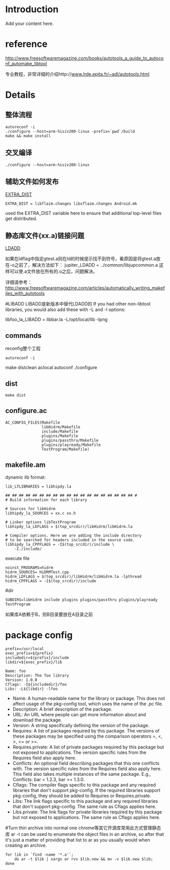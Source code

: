 # Introduction #

Add your content here.

# reference #
http://www.freesoftwaremagazine.com/books/autotools_a_guide_to_autoconf_automake_libtool

专业教程，非常详细的介绍http://www.lrde.epita.fr/~adl/autotools.html
# Details #
##  整体流程 ## 
```
autoreconf -i
./configure --host=arm-hisiv200-linux -prefix=`pwd`/build
make && make install 
```
##  交叉编译 ## 
```
./configure --host=arm-hisiv200-linux
```
##  辅助文件如何发布 ## 
[EXTRA\_DIST](EXTRA_DIST.md)
```
EXTRA_DIST = libflaim.changes libxflaim.changes Android.mk
```
used the EXTRA\_DIST variable here to ensure that additional top-level files get distributed.
##  静态库文件(xx.a)链接问题 ## 
[LDADD](LDADD.md)

如果在ldflag中指定gtest.a则在ld的时候提示找不到符号，看原因是将gtest.a放在-o之前了，解决方法如下：
jupiter\_LDADD = ../common/libjupcommon.a
这样可以使.a文件放在所有的.o之后，问题解决。

详细请参考：http://www.freesoftwaremagazine.com/articles/automatically_writing_makefiles_with_autotools

#LIBADD
LIBADD是新版本中替代LDADD的
If you had other non-libtool libraries, you would also add these with -L and -l options:

libfoo_la_LIBADD = libbar.la -L/opt/local/lib -lpng

##  commands ## 
reconfig整个工程
```
autoreconf -i
```
make distclean
aclocal
autoconf
./configure
##  dist ## 
```
make dist
```
##  configure.ac ## 
```
AC_CONFIG_FILES(Makefile
                libHidrm/Makefile
                include/Makefile
                plugins/Makefile
                plugins/passthru/Makefile
                plugins/playready/Makefile
                TestProgram/Makefile)
```
##  makefile.am ## 
dynamic lib format:
```
lib_LTLIBRARIES = libhipdy.la

## ## ## ## ## ## ## ## ## ## ## ## ## ## ## ## ## ## ## #
# Build information for each library

# Sources for libHidrm
libhipdy_la_SOURCES = xx.c xx.h

# Linker options libTestProgram
libhipdy_la_LDFLAGS = $(top_srcdir)/libHidrm/libHidrm.la

# Compiler options. Here we are adding the include directory
# to be searched for headers included in the source code.
libhipdy_la_CPPFLAGS = -I$(top_srcdir)/include \
	-I./include/
```

execute file
```
noinst_PROGRAMS=hidrm
hidrm_SOURCES= HiDRMTest.cpp
hidrm_LDFLAGS = $(top_srcdir)/libHidrm/libHidrm.la -lpthread
hidrm_CPPFLAGS = -I$(top_srcdir)/include 
```

#dir

```
SUBDIRS=libHidrm include plugins plugins/passthru plugins/playready TestProgram
```
如果库A依赖于B，则B目录要放在A目录之前

# package config
```
prefix=/usr/local
exec_prefix=${prefix}
includedir=${prefix}/include
libdir=${exec_prefix}/lib

Name: foo
Description: The foo library
Version: 1.0.0
Cflags: -I${includedir}/foo
Libs: -L${libdir} -lfoo
```
* Name: A human-readable name for the library or package. This does not affect usage of the pkg-config tool, which uses the name of the .pc file.
* Description: A brief description of the package.
* URL: An URL where people can get more information about and download the package.
* Version: A string specifically defining the version of the package.
* Requires: A list of packages required by this package. The versions of these packages may be specified using the comparison operators =, <, >, <= or >=.
* Requires.private: A list of private packages required by this package but not exposed to applications. The version specific rules from the Requires field also apply here.
* Conflicts: An optional field describing packages that this one conflicts with. The version specific rules from the Requires field also apply here. This field also takes multiple instances of the same package. E.g., Conflicts: bar < 1.2.3, bar >= 1.3.0.
* Cflags: The compiler flags specific to this package and any required libraries that don't support pkg-config. If the required libraries support pkg-config, they should be added to Requires or Requires.private.
* Libs: The link flags specific to this package and any required libraries that don't support pkg-config. The same rule as Cflags applies here.
* Libs.private: The link flags for private libraries required by this package but not exposed to applications. The same rule as Cflags applies here.

#Turn thin archive into normal one
chrome等其它开源库常用此方式管理静态库
ar -t can be used to enumerate the object files in an archive, so after that it's just a matter of providing that list to ar as you usually would when creating an archive.
```
for lib in `find -name '*.a'`;
    do ar -t $lib | xargs ar rvs $lib.new && mv -v $lib.new $lib;
done
```